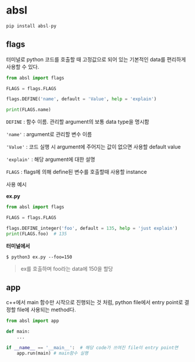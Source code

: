 # absl

```python
pip install absl-py
```





## flags

터미널로 python 코드를 호출할 때 고정값으로 되어 있는 기본적인 data를 편리하게 사용할 수 있다.

```python
from absl import flags

FLAGS = flags.FLAGS

flags.DEFINE('name', default = 'Value', help = 'explain')

print(FLAGS.name)
```

`DEFINE` : 함수 이름. 관리할 argument의 보통 data type을 명시함

`'name'` : argument로 관리할 변수 이름

`'Value'` : 코드 실행 시 argument에 주어지는 값이 없으면 사용할 default value

`'explain'` : 해당 argument에 대한 설명

`FLAGS` : flags에 의해 define된 변수를 호출할때 사용할 instance



사용 예시

**ex.py**

```python
from absl import flags

FLAGS = flags.FLAGS

flags.DEFINE_integer('foo', default = 135, help = 'just explain')
print(FLAGS.foo)  # 135
```



**터미널에서**

```
$ python3 ex.py --foo=150 
```

> ex를 호출하며 foo라는 data에 150을 할당



## app

c++에서 main 함수만 시작으로 진행되는 것 처럼, python file에서 entry point로 결정할 file에 사용되는 method다.

```python
from absl import app

def main:
    ...

if __name__ == '__main__':  # 해당 code가 쓰여진 file이 entry point면
    app.run(main) # main함수 실행
```



